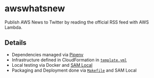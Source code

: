 # awswhatsnew

Publish AWS News to Twitter by reading the official RSS feed with AWS Lambda. 

## Details 
* Dependencies managed via [Pipenv](https://github.com/kennethreitz/pipenv)
* Infrastructure defined in CloudFormation in [`template.yml`](template.yml)
* Local testing via Docker and [SAM Local](http://docs.aws.amazon.com/lambda/latest/dg/test-sam-local.html#sam-cli-simple-app)
* Packaging and Deployment done via [`Makefile`](Makefile) and SAM Local

